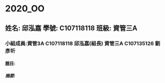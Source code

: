 # 2020_OO

## 姓名: 邱泓嘉 學號: C107118118 班級: 資管三A

### 小組成員:資管3A C107118118 邱泓嘉(組長) 資管三A C107135126 劉彥圻

#### 題目:

##### 摘要:
